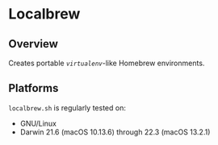 <!-- vim: set ft=markdown ts=4 sw=4 tw=0 expandtab colorcolumn=80 :         -->
<!-- SPDX-License-Identifier: 0BSD                                          -->
<!--                                                                        -->
<!-- Copyright (c) 2022-2023 Jeffrey H. Johnson ❬trnsz@pobox.com❭           -->
<!--                                                                        -->
<!-- Permission to use, copy, modify, and/or distribute this software for   -->
<!-- any purpose with or without fee is hereby granted.                     -->
<!--                                                                        -->
<!-- THE SOFTWARE IS PROVIDED "AS IS" AND THE AUTHOR DISCLAIMS ALL          -->
<!-- WARRANTIES WITH REGARD TO THIS SOFTWARE INCLUDING ALL IMPLIED          -->
<!-- WARRANTIES OF MERCHANTABILITY AND FITNESS.  IN NO EVENT SHALL THE      -->
<!-- AUTHOR BE LIABLE FOR ANY SPECIAL, DIRECT, INDIRECT, OR CONSEQUENTIAL   -->
<!-- DAMAGES OR ANY DAMAGES WHATSOEVER RESULTING FROM LOSS OF USE, DATA OR  -->
<!-- PROFITS, WHETHER IN AN ACTION OF CONTRACT, NEGLIGENCE OR OTHER         -->
<!-- TORTIOUS ACTION, ARISING OUT OF OR IN CONNECTION WITH THE USE OR       -->
<!-- PERFORMANCE OF THIS SOFTWARE.                                          -->
<!--                                                                        -->
# Localbrew

## Overview

Creates portable *`virtualenv`*-like Homebrew environments.

## Platforms

`localbrew.sh` is regularly tested on:
* GNU/Linux
* Darwin 21.6 (macOS 10.13.6) through 22.3 (macOS 13.2.1)
